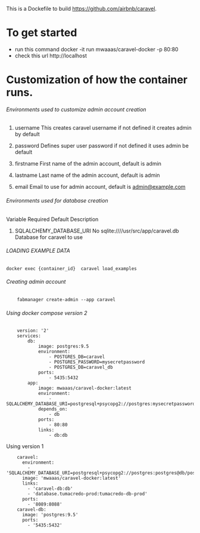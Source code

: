 This is a Dockefile to build https://github.com/airbnb/caravel.

# To get started
- run this command 
        docker -it run mwaaas/caravel-docker -p 80:80 
- check this url http://localhost

# Customization of how the container runs.

###### Environments used to customize  admin account creation
   
1. username  This creates caravel username if not defined it creates admin by default
              
2. password  Defines super user password if not defined it uses admin be default
                                                        
3. firstname First name of the admin account, default is admin

4. lastname  Last name of the admin account, default is admin

5. email     Email to use for admin account, default is admin@example.com 

###### Environments used for database creation

  Variable                      Required          Default                                       Description

1. SQLALCHEMY_DATABASE_URI      No                sqlite:////usr/src/app/caravel.db             Database for caravel to use


###### LOADING EXAMPLE DATA
    docker exec {container_id}  caravel load_examples
    
###### Creating admin account 
        fabmanager create-admin --app caravel 
        
###### Using docker compose version 2
        version: '2'
        services:
            db:
                image: postgres:9.5
                environment:
                    - POSTGRES_DB=caravel
                    - POSTGRES_PASSWORD=mysecretpassword
                    - POSTGRES_DB=caravel_db
                ports:
                    - 5435:5432
            app:
                image: mwaaas/caravel-docker:latest
                environment:
                    - SQLALCHEMY_DATABASE_URI=postgresql+psycopg2://postgres:mysecretpassword@db/caravel_db
                depends_on:
                    - db
                ports:
                    - 80:80
                links:
                    - db:db


Using version 1

        caravel:
          environment:
            - 'SQLALCHEMY_DATABASE_URI=postgresql+psycopg2://postgres:postgres@db/postgres'
          image: 'mwaaas/caravel-docker:latest'
          links:
            - 'caravel-db:db'
            - 'database.tumacredo-prod:tumacredo-db-prod'
          ports:
            - '8089:8088'
        caravel-db:
          image: 'postgres:9.5'
          ports:
            - '5435:5432'

